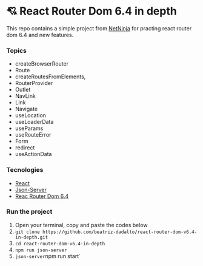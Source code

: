# :cupid: React Router Dom 6.4 in depth

This repo contains a simple project from [NetNinja](https://www.youtube.com/playlist?list=PL4cUxeGkcC9iVKmtNuCeIswnQ97in2GGf) for practing
react router dom 6.4 and new features.

### Topics

- createBrowserRouter
- Route
- createRoutesFromElements,
- RouterProvider
- Outlet
- NavLink
- Link
- Navigate
- useLocation
- useLoaderData
- useParams
- useRouteError
- Form
- redirect
- useActionData

### Tecnologies

- [React](https://reactjs.org/docs/getting-started.html)
- [Json-Server](https://www.jsonserver.io/)
- [Reac Router Dom 6.4](https://reactrouter.com/en/main/start/overview)


### Run the project

1. Open your terminal, copy and paste the codes below
2. `git clone https://github.com/beatriz-dadalto/react-router-dom-v6.4-in-depth.git`
3. `cd react-router-dom-v6.4-in-depth`
4. `npm run json-server`
5. `json-server`npm run start`

